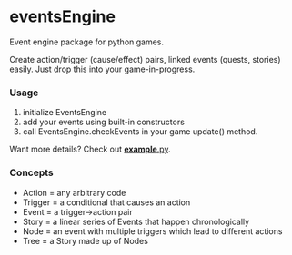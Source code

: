 eventsEngine
============

Event engine package for python games. 

Create action/trigger (cause/effect) pairs, linked events (quests, stories) easily. Just drop this into your game-in-progress.

### Usage ###
1. initialize EventsEngine
2. add your events using built-in constructors
3. call EventsEngine.checkEvents in your game update() method. 

Want more details? Check out [__example__.py](https://github.com/7yl4r/eventsEngine/blob/master/__example__.py).

### Concepts ###
* Action  = any arbitrary code
* Trigger = a conditional that causes an action
* Event = a trigger->action pair
* Story = a linear series of Events that happen chronologically
* Node = an event with multiple triggers which lead to different actions
* Tree = a Story made up of Nodes
